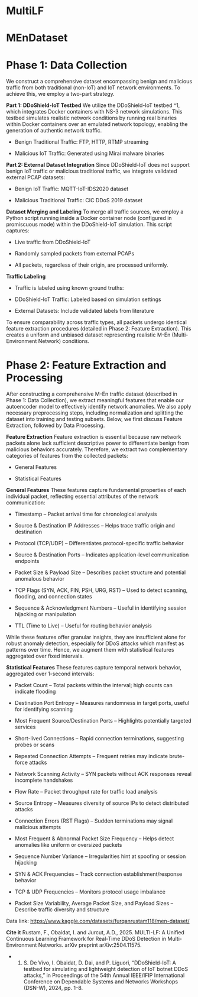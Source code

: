 # MultiLF

# MEnDataset




# Phase 1: Data Collection

We construct a comprehensive dataset encompassing benign and malicious traffic from both traditional (non-IoT) and IoT network environments. To achieve this, we employ a two-part strategy.

**Part 1: DDoShield-IoT Testbed**
We utilize the DDoShield-IoT testbed ^1, which integrates Docker containers with NS-3 network simulations. This testbed simulates realistic network conditions by running real binaries within Docker containers over an emulated network topology, enabling the generation of authentic network traffic.

- Benign Traditional Traffic: FTP, HTTP, RTMP streaming

* Malicious IoT Traffic: Generated using Mirai malware binaries

**Part 2: External Dataset Integration**
Since DDoShield-IoT does not support benign IoT traffic or malicious traditional traffic, we integrate validated external PCAP datasets:

- Benign IoT Traffic: MQTT-IoT-IDS2020 dataset

* Malicious Traditional Traffic: CIC DDoS 2019 dataset

**Dataset Merging and Labeling**
To merge all traffic sources, we employ a Python script running inside a Docker container node (configured in promiscuous mode) within the DDoShield-IoT simulation. This script captures:

- Live traffic from DDoShield-IoT

* Randomly sampled packets from external PCAPs

+ All packets, regardless of their origin, are processed uniformly.

**Traffic Labeling**
- Traffic is labeled using known ground truths:

* DDoShield-IoT Traffic: Labeled based on simulation settings

+ External Datasets: Include validated labels from literature

To ensure comparability across traffic types, all packets undergo identical feature extraction procedures (detailed in Phase 2: Feature Extraction). This creates a uniform and unbiased dataset representing realistic M-En (Multi-Environment Network) conditions.


# Phase 2: Feature Extraction and Processing
After constructing a comprehensive M-En traffic dataset (described in Phase 1: Data Collection), we extract meaningful features that enable our autoencoder model to effectively identify network anomalies. We also apply necessary preprocessing steps, including normalization and splitting the dataset into training and testing subsets. Below, we first discuss Feature Extraction, followed by Data Processing.

**Feature Extraction**
Feature extraction is essential because raw network packets alone lack sufficient descriptive power to differentiate benign from malicious behaviors accurately. Therefore, we extract two complementary categories of features from the collected packets:

- General Features

* Statistical Features

**General Features**
These features capture fundamental properties of each individual packet, reflecting essential attributes of the network communication:

- Timestamp – Packet arrival time for chronological analysis

* Source & Destination IP Addresses – Helps trace traffic origin and destination

+ Protocol (TCP/UDP) – Differentiates protocol-specific traffic behavior

- Source & Destination Ports – Indicates application-level communication endpoints

* Packet Size & Payload Size – Describes packet structure and potential anomalous behavior

+ TCP Flags (SYN, ACK, FIN, PSH, URG, RST) – Used to detect scanning, flooding, and connection states

- Sequence & Acknowledgment Numbers – Useful in identifying session hijacking or manipulation

* TTL (Time to Live) – Useful for routing behavior analysis

While these features offer granular insights, they are insufficient alone for robust anomaly detection, especially for DDoS attacks which manifest as patterns over time. Hence, we augment them with statistical features aggregated over fixed intervals.

**Statistical Features**
These features capture temporal network behavior, aggregated over 1-second intervals:

- Packet Count – Total packets within the interval; high counts can indicate flooding

* Destination Port Entropy – Measures randomness in target ports, useful for identifying scanning

+ Most Frequent Source/Destination Ports – Highlights potentially targeted services

- Short-lived Connections – Rapid connection terminations, suggesting probes or scans

* Repeated Connection Attempts – Frequent retries may indicate brute-force attacks

+ Network Scanning Activity – SYN packets without ACK responses reveal incomplete handshakes

- Flow Rate – Packet throughput rate for traffic load analysis

- Source Entropy – Measures diversity of source IPs to detect distributed attacks

- Connection Errors (RST Flags) – Sudden terminations may signal malicious attempts

- Most Frequent & Abnormal Packet Size Frequency – Helps detect anomalies like uniform or oversized packets

- Sequence Number Variance – Irregularities hint at spoofing or session hijacking

- SYN & ACK Frequencies – Track connection establishment/response behavior

- TCP & UDP Frequencies – Monitors protocol usage imbalance

- Packet Size Variability, Average Packet Size, and Payload Sizes – Describe traffic diversity and structure

Data link: https://www.kaggle.com/datasets/furqanrustam118/men-dataset/

**Cite it** Rustam, F., Obaidat, I. and Jurcut, A.D., 2025. MULTI-LF: A Unified Continuous Learning Framework for Real-Time DDoS Detection in Multi-Environment Networks. arXiv preprint arXiv:2504.11575.

- 1. S. De Vivo, I. Obaidat, D. Dai, and P. Liguori, “DDoShield-IoT: A
testbed for simulating and lightweight detection of IoT botnet DDoS
attacks,” in Proceedings of the 54th Annual IEEE/IFIP International
Conference on Dependable Systems and Networks Workshops (DSN-W),
2024, pp. 1–8.


